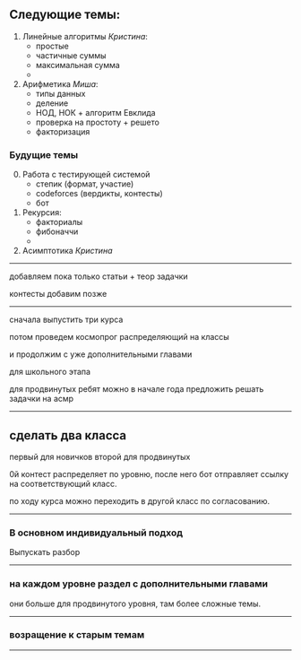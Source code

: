 ## Следующие темы:

1. Линейные алгоритмы *Кристина*:
    * простые
    * частичные суммы 
    * максимальная сумма
    * 
2. Арифметика *Миша*:
    * типы данных
    * деление
    * НОД, НОК + алгоритм Евклида
    * проверка на простоту + решето
    * факторизация


### Будущие темы
0. Работа с тестирующей системой
    * степик (формат, участие)
    * codeforces (вердикты, контесты)
    * бот 
1. Рекурсия: 
    * факториалы
    * фибоначчи
    * 
2. Асимптотика *Кристина*

***

добавляем пока только статьи + теор задачки

контесты добавим позже


***

сначала выпустить три курса

потом проведем космопрог распределяющий на классы

и продолжим с уже дополнительными главами

для школьного этапа

для продвинутых ребят можно в начале года предложить решать задачки на асмр

***

## сделать два класса

первый для новичков
второй для продвинутых

$0$й контест распределяет по уровню, после него бот отправляет ссылку на соответствующий класс.

по ходу курса можно переходить в другой класс по согласованию. 

*** 

### В основном индивидуальный подход

Выпускать разбор 


***

### на каждом уровне раздел с дополнительными главами

они больше для продвинутого уровня, там более сложные темы. 


***

### возращение к старым темам

*** 



